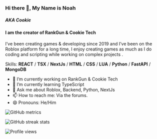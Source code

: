 ### Hi there 👋, My Name is Noah 
##### AKA Cookie
#### I am the creator of RankGun & Cookie Tech


I’ve been creating games & developing since 2019 and I’ve been on the Roblox platform for a long time, I enjoy creating games as much as I do coding and scripting while working on  complex projects .

Skills: **REACT** / **TSX**  / **NextJs** / **HTML** / **CSS** / **LUA** / **Python** / **FastAPI** / **MongoDB**

- 🔭 I’m currently working on RankGun & Cookie Tech  
- 🌱 I’m currently learning TypeScript 
- 💬 Ask me about Roblox, Backend, Python, NextJs  
- 📫 How to reach me: Via the forums.  
- 😄 Pronouns: He/Him 



![GitHub metrics](https://metrics.lecoq.io/CookieHax)  

![GitHub streak stats](https://streak-stats.demolab.com/?user=CookieHax)  

![Profile views](https://gpvc.arturio.dev/CookieHax)  
